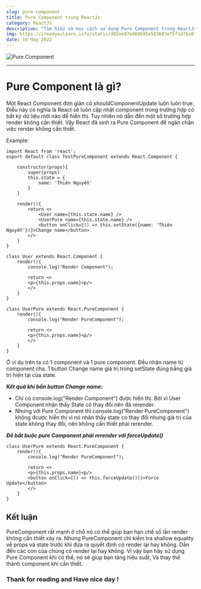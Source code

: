 ```yaml
---
slug: pure-component
title: Pure Component trong ReactJs
category: ReactJs
description: "Tìm hiểu và học cách sử dụng Pure Component trong ReactJs"
img: https://ireadyoulearn.info/static/d02ee87ed68b95e583603ef5f1d7ba87/5a92f/feature.jpg
date: 19 May 2022
---
```


![Pure Component](https://ireadyoulearn.info/static/d02ee87ed68b95e583603ef5f1d7ba87/5a92f/feature.jpg)

---

# Pure Component là gì?

Một React Component đơn giản có shouldComponentUpdate luôn luôn true. Điều này có nghĩa là React sẽ luôn cập nhật component trong trường hợp có bất kỳ dữ liệu mới nào để hiển thị. Tuy nhiên nó dẫn đến một số trường hợp render không cần thiết. Vậy React đã sinh ra Pure Component để ngăn chặn việc render không cần thiết.

Example:

```
import React from 'react';
export default class TestPureComponent extends React.Component {

	constructor(props){
		super(props)
		this.state = {
			name: 'Thiên Nguyễn'
		}
	}

	render(){
		return <>
			<User name={this.state.name} />
			<UserPure name={this.state.name} />
			<button onClick={() => this.setState({name: 'Thiên Nguyễn'})}>Change name</button>
		</>
	}
}

class User extends React.Component {
	render(){
		console.log("Render Component");

		return <>
		<p>{this.props.name}<p/>
		</>
	}
}

class UserPure extends React.PureComponent {
	render(){
		console.log("Render PureComponent");

		return <>
		<p>{this.props.name}<p/>
		</>
	}
}
```

Ở ví dụ trên ta có 1 component và 1 pure component. Đều nhận name từ component cha. 1 button Change name giá trị trong setState đúng bằng giá trị hiện tại của state.

**_Kết quả khi bấn button Change name:_**

- Chỉ có console.log("Render Component") được hiển thị. Bởi vì User Component nhận thấy State có thay đổi nên đã rerender.
- Nhưng với Pure Component thì console.log("Render PureComponent") không đcược hiển thị vì nó nhận thấy state có thay đổi nhưng giá trị của state không thay đổi, nên không cần thiết phải rerender.

**_Để bắt buộc pure Component phải rerender với forceUpdate()_**

```
class UserPure extends React.PureComponent {
	render(){
		console.log("Render PureComponent");

		return <>
		<p>{this.props.name}<p/>
		<button onClick={() => this.forceUpdate())}>Force Update</button>
		</>
	}
}
```

## Kết luận

PureComponent rất mạnh ở chỗ nó có thể giúp bạn hạn chế số lần render không cần thiết xảy ra. Nhưng PureComponent chỉ kiểm tra shallow equality về props và state trước khi đưa ra quyết định có render lại hay không. Dẫn đến các con của chúng có render lại hay không. Vì vậy bạn hãy sử dụng Pure Component khi có thể, nó sẽ giúp bạn tăng hiệu suất, Và thay thế thành component khi cần thiết.

### Thank for reading and Have nice day !
